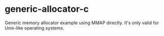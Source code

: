 # generic-allocator-c
Generic memory allocator example using MMAP directly. It's only valid for Unix-like operating systems.
